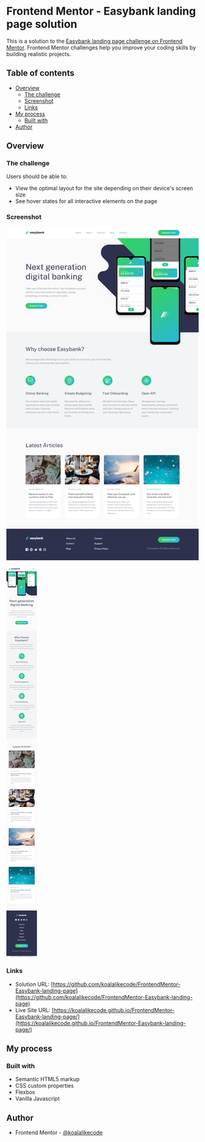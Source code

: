 # Frontend Mentor - Easybank landing page solution

This is a solution to the [Easybank landing page challenge on Frontend Mentor](https://www.frontendmentor.io/challenges/easybank-landing-page-WaUhkoDN). Frontend Mentor challenges help you improve your coding skills by building realistic projects. 

## Table of contents

- [Overview](#overview)
  - [The challenge](#the-challenge)
  - [Screenshot](#screenshot)
  - [Links](#links)
- [My process](#my-process)
  - [Built with](#built-with)
- [Author](#author)

## Overview

### The challenge

Users should be able to:

- View the optimal layout for the site depending on their device's screen size
- See hover states for all interactive elements on the page

### Screenshot

![Destop-screenshot](./images/destop-screenshot.png)

![Mobile-screenshot](./images/mobilescreen-shot.png)

### Links

- Solution URL: [https://github.com/koalalikecode/FrontendMentor-Easybank-landing-page](https://github.com/koalalikecode/FrontendMentor-Easybank-landing-page)
- Live Site URL: [https://koalalikecode.github.io/FrontendMentor-Easybank-landing-page/](https://koalalikecode.github.io/FrontendMentor-Easybank-landing-page/)

## My process

### Built with

- Semantic HTML5 markup
- CSS custom properties
- Flexbox
- Vanilla Javascript 

## Author

- Frontend Mentor - [@koalalikecode](https://www.frontendmentor.io/profile/koalalikecode)
